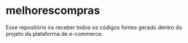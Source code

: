 # melhorescompras
Esse repositório ira receber todos os códigos fontes gerado dentro do projeto da plataforma de e-commerce.
